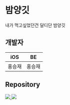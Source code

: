 # 밤양깃
<p>내가 먹고싶었던건 달디단 밤양깃</p>

## 개발자
|iOS|BE|
|:---:|:---:|
|홍승재|홍승재|

## Repository
<div>
  <a href="https://github.com/BamYangGit/GitRank-iOS">
    <img src="https://denvercoder1-github-readme-stats.vercel.app/api/pin/?username=BamYangGit&repo=GitRank-iOS" />
  </a>
  <a href="https://github.com/BamYangGit/GitRank-BE">
    <img src="https://denvercoder1-github-readme-stats.vercel.app/api/pin/?username=BamYangGit&repo=GitRank-BE" />
  </a>
</div>
